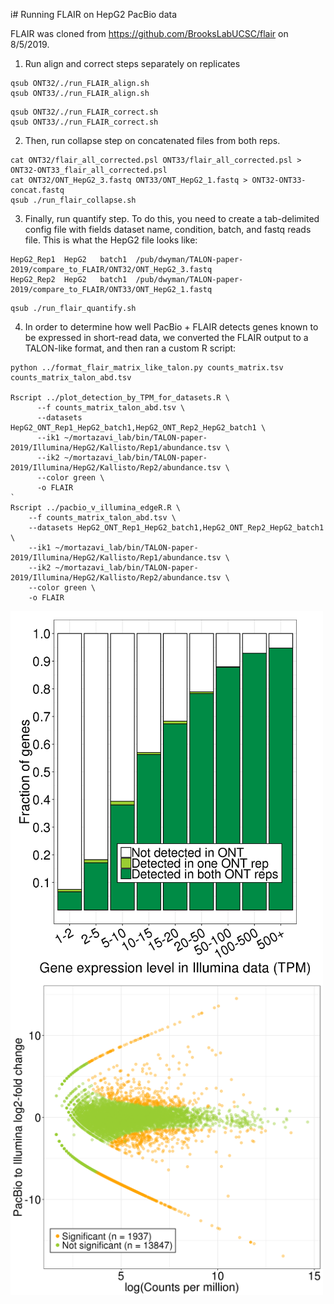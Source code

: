 i# Running FLAIR on HepG2 PacBio data

FLAIR was cloned from https://github.com/BrooksLabUCSC/flair on 8/5/2019.

1. Run align and correct steps separately on replicates
```
qsub ONT32/./run_FLAIR_align.sh
qsub ONT33/./run_FLAIR_align.sh
```
```
qsub ONT32/./run_FLAIR_correct.sh
qsub ONT33/./run_FLAIR_correct.sh
```
2. Then, run collapse step on concatenated files from both reps.
```
cat ONT32/flair_all_corrected.psl ONT33/flair_all_corrected.psl > ONT32-ONT33_flair_all_corrected.psl
cat ONT32/ONT_HepG2_3.fastq ONT33/ONT_HepG2_1.fastq > ONT32-ONT33-concat.fastq
qsub ./run_flair_collapse.sh
```
3. Finally, run quantify step. To do this, you need to create a tab-delimited config file with fields dataset name, condition, batch, and fastq reads file. This is what the HepG2 file looks like:
```
HepG2_Rep1	HepG2	batch1	/pub/dwyman/TALON-paper-2019/compare_to_FLAIR/ONT32/ONT_HepG2_3.fastq
HepG2_Rep2	HepG2	batch1	/pub/dwyman/TALON-paper-2019/compare_to_FLAIR/ONT33/ONT_HepG2_1.fastq
```
```
qsub ./run_flair_quantify.sh
```

4. In order to determine how well PacBio + FLAIR detects genes known to be expressed in short-read data, we converted the FLAIR output to a TALON-like format, and then ran a custom R script:
```
python ../format_flair_matrix_like_talon.py counts_matrix.tsv counts_matrix_talon_abd.tsv

Rscript ../plot_detection_by_TPM_for_datasets.R \
      --f counts_matrix_talon_abd.tsv \
      --datasets HepG2_ONT_Rep1_HepG2_batch1,HepG2_ONT_Rep2_HepG2_batch1 \
      --ik1 ~/mortazavi_lab/bin/TALON-paper-2019/Illumina/HepG2/Kallisto/Rep1/abundance.tsv \
      --ik2 ~/mortazavi_lab/bin/TALON-paper-2019/Illumina/HepG2/Kallisto/Rep2/abundance.tsv \
      --color green \
      -o FLAIR
`
Rscript ../pacbio_v_illumina_edgeR.R \
    --f counts_matrix_talon_abd.tsv \
    --datasets HepG2_ONT_Rep1_HepG2_batch1,HepG2_ONT_Rep2_HepG2_batch1 \
    --ik1 ~/mortazavi_lab/bin/TALON-paper-2019/Illumina/HepG2/Kallisto/Rep1/abundance.tsv \
    --ik2 ~/mortazavi_lab/bin/TALON-paper-2019/Illumina/HepG2/Kallisto/Rep2/abundance.tsv \
    --color green \
    -o FLAIR
```
<img align="left" width="500" src="FLAIR/gene_detection_by_TPM.png">
<img align="left" width="500" src="FLAIR/edgeR_pacbio_illumina_gene_MA_plot.png">

